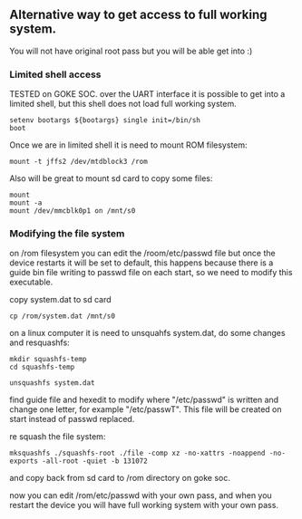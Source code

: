 
Alternative way to get access to full working system.
---------------------------------------------------

You will not have original root pass but you will be able get into :)

### Limited shell access
TESTED on GOKE SOC. over the UART interface it is possible to get into a limited shell, but this shell does not load full working system.
```
setenv bootargs ${bootargs} single init=/bin/sh
boot

```
Once we are in limited shell it is need to mount ROM filesystem:
```
mount -t jffs2 /dev/mtdblock3 /rom
```

Also will be great to mount sd card to copy some files:
```
mount
mount -a
mount /dev/mmcblk0p1 on /mnt/s0
```

### Modifying the file system
on /rom filesystem you can edit the /room/etc/passwd file but once the device restarts it will be set to default, this happens because there is a guide bin file writing to passwd file on each start, so we need to modify this executable.

copy system.dat to sd card
```
cp /rom/system.dat /mnt/s0
```

on a linux computer it is need to unsquahfs system.dat, do some changes and resquashfs:
```
mkdir squashfs-temp
cd squashfs-temp

unsquashfs system.dat
```

find guide file and hexedit to modify where "/etc/passwd" is written and change one letter, for example "/etc/passwT". This file will be created on start instead of passwd replaced.

re squash the file system:
```
mksquashfs ./squashfs-root ./file -comp xz -no-xattrs -noappend -no-exports -all-root -quiet -b 131072
```

and copy back from sd card to /rom directory on goke soc.

now you can edit /rom/etc/passwd with your own pass, and when you restart the device you will have full working system with your own pass.


